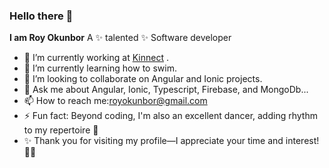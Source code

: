 ### Hello there 👋


**I am Roy Okunbor** 
A ✨ talented ✨ Software developer 

- 🔭 I’m currently working at [Kinnect](https://www.kinnect.us) .
- 🌱 I’m currently learning how to swim.
- 👯 I’m looking to collaborate on Angular and Ionic projects.
- 💬 Ask me about Angular, Ionic, Typescript, Firebase, and MongoDb...
- 📫 How to reach me:royokunbor@gmail.com 
- ⚡ Fun fact: Beyond coding, I'm also an excellent dancer, adding rhythm to my repertoire 🕺
- ✨ Thank you for visiting my profile—I appreciate your time and interest!🫶🏾

